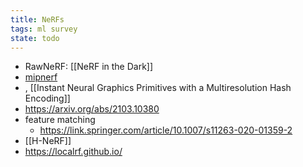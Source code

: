 ```yaml
---
title: NeRFs
tags: ml survey
state: todo
---
```


- RawNeRF: [[NeRF in the Dark]]
- [mipnerf](https://github.com/google/mipnerf)
- , [[Instant Neural Graphics Primitives with a Multiresolution Hash Encoding]]
- https://arxiv.org/abs/2103.10380
- feature matching
	- https://link.springer.com/article/10.1007/s11263-020-01359-2
- [[H-NeRF]]
- https://localrf.github.io/


